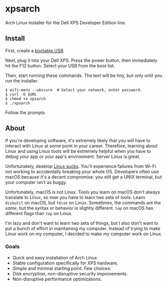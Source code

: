 # xpsarch

Arch Linux installer for the Dell XPS Developer Edition line.

## Install

First, create a [bootable USB].

Next, plug it into your Dell XPS. Press the power button, then immediately hit
the F12 button. Select your USB from the boot list.

Then, start running these commands. The text will be tiny, but only until you
run the installer.

```
$ wifi-menu --obscure  # Select your network, enter password.
$ curl -O $URL
$ chmod +x xpsarch
$ ./xpsarch
```

Follow the prompts.

## About

If you're developing software, it's extremely likely that you will have to
interact with Linux at some point in your career. Therefore, learning about
Linux and using Linux tools will be extremely helpful when you have to debug
your app or your app's environment. Server Linux is great.

Unfortunately, desktop [Linux sucks]. You'll experience failures from Wi-Fi not
working to accidentally breaking your whole OS. Developers often use macOS
because it's a decent compromise: you still get a UNIX terminal, but your
computer isn't as buggy.

Unfortunately, macOS is not Linux. Tools you learn on macOS don't always
translate to Linux, so now you have to learn two sets of tools. Learn
`diskutil` on macOS, but `fdisk` on Linux. Sometimes, the commands are the
_same_, but the syntax or behavior is slightly different. `top` on macOS has
different flags than `top` on Linux.

I'm lazy and don't want to learn two sets of things, but I also don't want to
put a bunch of effort in maintaining my computer. Instead of trying to make
Linux work on my computer, I decided to make my computer work on Linux.

### Goals

* Quick and easy installation of Arch Linux.
* Stable configuration specifically for XPS hardware.
* Simple and minimal starting point. Few choices.
* Disk encryption, non-disruptive security improvements.
* Non-disruptive performance optimizations.


[bootable USB]: docs/bootable-usb.md
[Intel chip]: http://ark.intel.com/products/86068/Intel-Dual-Band-Wireless-AC-8260
[Linux sucks]: https://twitter.com/SwiftOnSecurity/status/817406256583471104
